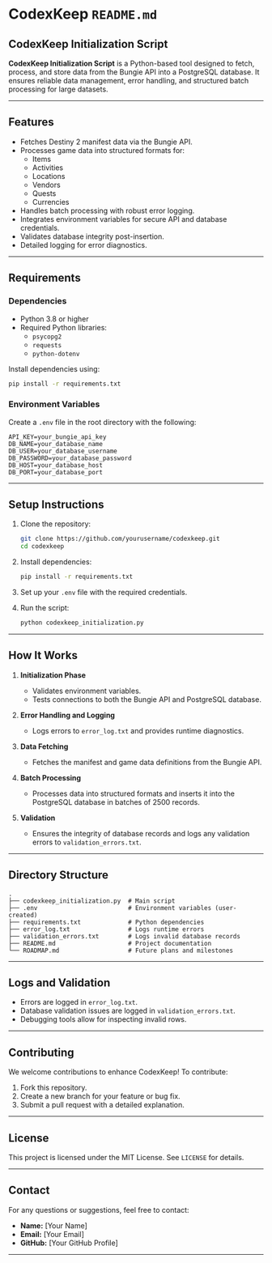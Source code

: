 # CodexKeep `README.md`

## CodexKeep Initialization Script

**CodexKeep Initialization Script** is a Python-based tool designed to fetch, process, and store data from the Bungie API into a PostgreSQL database. It ensures reliable data management, error handling, and structured batch processing for large datasets.

---

## **Features**

- Fetches Destiny 2 manifest data via the Bungie API.
- Processes game data into structured formats for:
  - Items
  - Activities
  - Locations
  - Vendors
  - Quests
  - Currencies
- Handles batch processing with robust error logging.
- Integrates environment variables for secure API and database credentials.
- Validates database integrity post-insertion.
- Detailed logging for error diagnostics.

---

## **Requirements**

### **Dependencies**

- Python 3.8 or higher
- Required Python libraries:
  - `psycopg2`
  - `requests`
  - `python-dotenv`

Install dependencies using:

```bash
pip install -r requirements.txt
```

### **Environment Variables**

Create a `.env` file in the root directory with the following:

```plaintext
API_KEY=your_bungie_api_key
DB_NAME=your_database_name
DB_USER=your_database_username
DB_PASSWORD=your_database_password
DB_HOST=your_database_host
DB_PORT=your_database_port
```

---

## **Setup Instructions**

1. Clone the repository:

   ```bash
   git clone https://github.com/yourusername/codexkeep.git
   cd codexkeep
   ```

2. Install dependencies:

   ```bash
   pip install -r requirements.txt
   ```

3. Set up your `.env` file with the required credentials.

4. Run the script:

   ```bash
   python codexkeep_initialization.py
   ```

---

## **How It Works**

1. **Initialization Phase**
   - Validates environment variables.
   - Tests connections to both the Bungie API and PostgreSQL database.

2. **Error Handling and Logging**
   - Logs errors to `error_log.txt` and provides runtime diagnostics.

3. **Data Fetching**
   - Fetches the manifest and game data definitions from the Bungie API.

4. **Batch Processing**
   - Processes data into structured formats and inserts it into the PostgreSQL database in batches of 2500 records.

5. **Validation**
   - Ensures the integrity of database records and logs any validation errors to `validation_errors.txt`.

---

## **Directory Structure**

```plaintext
.
├── codexkeep_initialization.py  # Main script
├── .env                         # Environment variables (user-created)
├── requirements.txt             # Python dependencies
├── error_log.txt                # Logs runtime errors
├── validation_errors.txt        # Logs invalid database records
├── README.md                    # Project documentation
└── ROADMAP.md                   # Future plans and milestones
```

---

## **Logs and Validation**

- Errors are logged in `error_log.txt`.
- Database validation issues are logged in `validation_errors.txt`.
- Debugging tools allow for inspecting invalid rows.

---

## **Contributing**

We welcome contributions to enhance CodexKeep! To contribute:

1. Fork this repository.
2. Create a new branch for your feature or bug fix.
3. Submit a pull request with a detailed explanation.

---

## **License**

This project is licensed under the MIT License. See `LICENSE` for details.

---

## **Contact**

For any questions or suggestions, feel free to contact:

- **Name:** [Your Name]
- **Email:** [Your Email]
- **GitHub:** [Your GitHub Profile]

---
